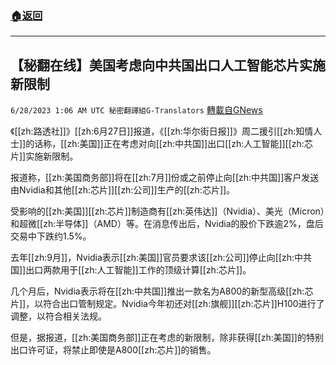 ###  [:house:返回](README.md)
---


## 【秘翻在线】美国考虑向中共国出口人工智能芯片实施新限制
`6/28/2023 1:06 AM UTC 秘密翻譯組G-Translators` [轉載自GNews](https://gnews.org/articles/1418374)

《[[zh:路透社]]》[[zh:6月27日]]报道，《[[zh:华尔街日报]]》周二援引[[zh:知情人士]]的话称，[[zh:美国]]正在考虑对向[[zh:中共国]]出口[[zh:人工智能]][[zh:芯片]]实施新限制。

报道称，[[zh:美国商务部]]将在[[zh:7月]]份或之前停止向[[zh:中共国]]客户发送由Nvidia和其他[[zh:芯片]][[zh:公司]]生产的[[zh:芯片]]。

受影响的[[zh:美国]][[zh:芯片]]制造商有[[zh:英伟达]]（Nvidia）、美光（Micron）和超微[[zh:半导体]]（AMD）等。在消息传出后，Nvidia的股价下跌逾2%，盘后交易中下跌约1.5%。

去年[[zh:9月]]，Nvidia表示[[zh:美国]]官员要求该[[zh:公司]]停止向[[zh:中共国]]出口两款用于[[zh:人工智能]]工作的顶级计算[[zh:芯片]]。

几个月后，Nvidia表示将在[[zh:中共国]]推出一款名为A800的新型高级[[zh:芯片]]，以符合出口管制规定。Nvidia今年初还对[[zh:旗舰]][[zh:芯片]]H100进行了调整，以符合相关法规。

但是，据报道，[[zh:美国商务部]]正在考虑的新限制，除非获得[[zh:美国]]的特别出口许可证，将禁止即使是A800[[zh:芯片]]的销售。
